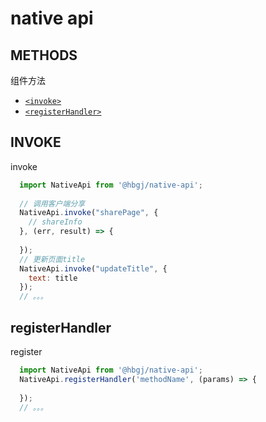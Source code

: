 # native api

## METHODS
组件方法

- [`<invoke>`](#native-api-invoke)
- [`<registerHandler>`](#native-api-registerhandler)

## INVOKE
invoke
```js
  import NativeApi from '@hbgj/native-api';
  
  // 调用客户端分享
  NativeApi.invoke("sharePage", {
    // shareInfo
  }, (err, result) => {
    
  });
  // 更新页面title
  NativeApi.invoke("updateTitle", {
    text: title
  });
  // 。。。

```

## registerHandler
register
```js
  import NativeApi from '@hbgj/native-api';
  NativeApi.registerHandler('methodName', (params) => {
    
  });
  // 。。。

```
